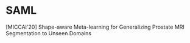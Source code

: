 # SAML
[MICCAI'20] Shape-aware Meta-learning for Generalizing Prostate MRI Segmentation to Unseen Domains
